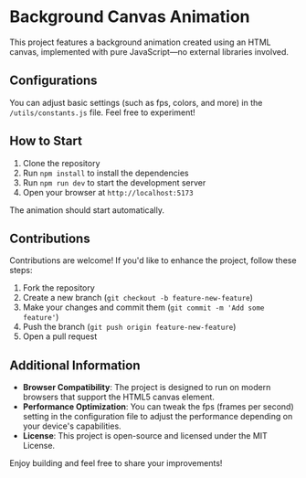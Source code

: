 # Background Canvas Animation

This project features a background animation created using an HTML canvas, implemented with pure JavaScript—no external libraries involved.

## Configurations

You can adjust basic settings (such as fps, colors, and more) in the `/utils/constants.js` file. Feel free to experiment!

## How to Start

1. Clone the repository
2. Run `npm install` to install the dependencies
3. Run `npm run dev` to start the development server
4. Open your browser at `http://localhost:5173`

The animation should start automatically.

## Contributions

Contributions are welcome! If you'd like to enhance the project, follow these steps:

1. Fork the repository
2. Create a new branch (`git checkout -b feature-new-feature`)
3. Make your changes and commit them (`git commit -m 'Add some feature'`)
4. Push the branch (`git push origin feature-new-feature`)
5. Open a pull request

## Additional Information

- **Browser Compatibility**: The project is designed to run on modern browsers that support the HTML5 canvas element.
- **Performance Optimization**: You can tweak the fps (frames per second) setting in the configuration file to adjust the performance depending on your device's capabilities.
- **License**: This project is open-source and licensed under the MIT License.

Enjoy building and feel free to share your improvements!

